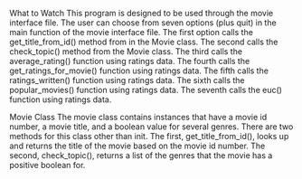 What to Watch
This program is designed to be used through the movie interface file. The user can choose from seven options (plus quit) in the main function of the movie interface file. The first option calls the get_title_from_id() method from in the Movie class. The second calls the check_topic() method from the Movie class. The third calls the average_rating() function using ratings data. The fourth calls the get_ratings_for_movie() function using ratings data. The fifth calls the ratings_written() function using ratings data. The sixth calls the popular_movies() function using ratings data. The seventh calls the euc() function using ratings data.

Movie Class
The movie class contains instances that have a movie id number, a movie title, and a boolean value for several genres. There are two methods for this class other than init. The first, get_title_from_id(), looks up and returns the title of the movie based on the movie id number. The second, check_topic(), returns a list of the genres that the movie has a positive boolean for.
